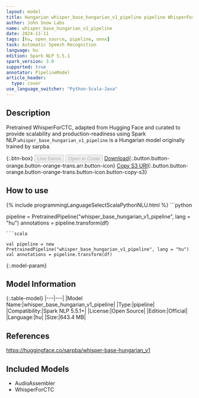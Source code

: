 ```yaml
---
layout: model
title: Hungarian whisper_base_hungarian_v1_pipeline pipeline WhisperForCTC from sarpba
author: John Snow Labs
name: whisper_base_hungarian_v1_pipeline
date: 2024-11-11
tags: [hu, open_source, pipeline, onnx]
task: Automatic Speech Recognition
language: hu
edition: Spark NLP 5.5.1
spark_version: 3.0
supported: true
annotator: PipelineModel
article_header:
  type: cover
use_language_switcher: "Python-Scala-Java"
---
```


## Description

Pretrained WhisperForCTC, adapted from Hugging Face and curated to provide scalability and production-readiness using Spark NLP.`whisper_base_hungarian_v1_pipeline` is a Hungarian model originally trained by sarpba.

{:.btn-box}
<button class="button button-orange" disabled>Live Demo</button>
<button class="button button-orange" disabled>Open in Colab</button>
[Download](https://s3.amazonaws.com/auxdata.johnsnowlabs.com/public/models/whisper_base_hungarian_v1_pipeline_hu_5.5.1_3.0_1731304705195.zip){:.button.button-orange.button-orange-trans.arr.button-icon}
[Copy S3 URI](s3://auxdata.johnsnowlabs.com/public/models/whisper_base_hungarian_v1_pipeline_hu_5.5.1_3.0_1731304705195.zip){:.button.button-orange.button-orange-trans.button-icon.button-copy-s3}

## How to use



<div class="tabs-box" markdown="1">
{% include programmingLanguageSelectScalaPythonNLU.html %}
```python

pipeline = PretrainedPipeline("whisper_base_hungarian_v1_pipeline", lang = "hu")
annotations =  pipeline.transform(df)   

```
```scala

val pipeline = new PretrainedPipeline("whisper_base_hungarian_v1_pipeline", lang = "hu")
val annotations = pipeline.transform(df)

```
</div>

{:.model-param}
## Model Information

{:.table-model}
|---|---|
|Model Name:|whisper_base_hungarian_v1_pipeline|
|Type:|pipeline|
|Compatibility:|Spark NLP 5.5.1+|
|License:|Open Source|
|Edition:|Official|
|Language:|hu|
|Size:|643.4 MB|

## References

https://huggingface.co/sarpba/whisper-base-hungarian_v1

## Included Models

- AudioAssembler
- WhisperForCTC